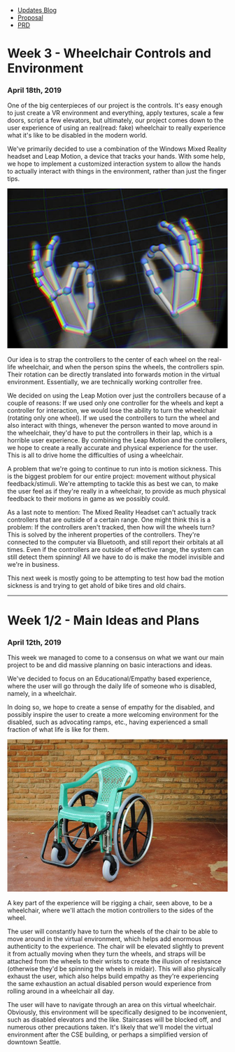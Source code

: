 <nav class="main-nav">
  <ul>
    <li><a href="/vrcapstone19sp-team5">Updates Blog</a></li>
    <li><a href="/vrcapstone19sp-team5/proposal">Proposal</a></li>
    <li><a href="/vrcapstone19sp-team5/PRD">PRD</a></li>
  </ul>
</nav>

# Week 3 - Wheelchair Controls and Environment
### April 18th, 2019

One of the big centerpieces of our project is the controls. It's easy enough to just create a VR environment and everything, apply textures, scale a few doors, script a few elevators, but ultimately, our project comes down to the user experience of using an real(read: fake) wheelchair to really experience what it's like to be disabled in the modern world.

We've primarily decided to use a combination of the Windows Mixed Reality headset and Leap Motion, a device that tracks your hands. With some help, we hope to implement a customized interaction system to allow the hands to actually interact with things in the environment, rather than just the finger tips.

![Leap Motion In game!](img/leapmotion.jpg)

Our idea is to strap the controllers to the center of each wheel on the real-life wheelchair, and when the person spins the wheels, the controllers spin. Their rotation can be directly translated into forwards motion in the virtual environment. Essentially, we are technically working controller free.

We decided on using the Leap Motion over just the controllers because of a couple of reasons: If we used only one controller for the wheels and kept a controller for interaction, we would lose the ability to turn the wheelchair (rotating only one wheel). If we used the controllers to turn the wheel and also interact with things, whenever the person wanted to move around in the wheelchair, they'd have to put the controllers in their lap, which is a horrible user experience. By combining the Leap Motion and the controllers, we hope to create a really accurate and physical experience for the user. This is all to drive home the difficulties of using a wheelchair.

A problem that we're going to continue to run into is motion sickness. This is the biggest problem for our entire project: movement without physical feedback/stimuli. We're attempting to tackle this as best we can, to make the user feel as if they're really in a wheelchair, to provide as much physical feedback to their motions in game as we possibly could.

As a last note to mention: The Mixed Reality Headset can't actually track controllers that are outside of a certain range. One might think this is a problem: If the controllers aren't tracked, then how will the wheels turn? This is solved by the inherent properties of the controllers. They're connected to the computer via Bluetooth, and still report their orbitals at all times. Even if the controllers are outside of effective range, the system can still detect them spinning! All we have to do is make the model invisible and we're in business.

This next week is mostly going to be attempting to test how bad the motion sickness is and trying to get ahold of bike tires and old chairs.

---
# Week 1/2 - Main Ideas and Plans
### April 12th, 2019

This week we managed to come to a consensus on what we want our main project to be and did massive planning on basic interactions and ideas.

We've decided to focus on an Educational/Empathy based experience, where the user will go through the daily life of someone who is disabled, namely, in a wheelchair.

In doing so, we hope to create a sense of empathy for the disabled, and possibly inspire the user to create a more welcoming environment for the disabled, such as advocating ramps, etc., having experienced a small fraction of what life is like for them.

![Make-Shift Wheelchair](img/wheelchairImage.jpg)

A key part of the experience will be rigging a chair, seen above, to be a wheelchair, where we'll attach the motion controllers to the sides of the wheel.

The user will constantly have to turn the wheels of the chair to be able to move around in the virtual environment, which helps add enormous authenticity to the experience. The chair will be elevated slightly to prevent it from actually moving when they turn the wheels, and straps will be attached from the wheels to their wrists to create the illusion of resistance (otherwise they'd be spinning the wheels in midair). This will also physically exhaust the user, which also helps build empathy as they're experiencing the same exhaustion an actual disabled person would experience from rolling around in a wheelchair all day.

The user will have to navigate through an area on this virtual wheelchair. Obviously, this environment will be specifically designed to be inconvenient, such as disabled elevators and the like. Staircases will be blocked off, and numerous other precautions taken. It's likely that we'll model the virtual environment after the CSE building, or perhaps a simplified version of downtown Seattle.
